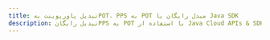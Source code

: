 ---title: تبدیل پاورپوینت بهPOT، PPS به POT مبدل رایگان یا Java SDKdescription: تبدیل رایگانPPS به POT با استفاده از Java Cloud APIs & SDK. همچنین اسناد Microsoft PowerPoint را در Cloud ایجاد، ویرایش و رندر کنید.---